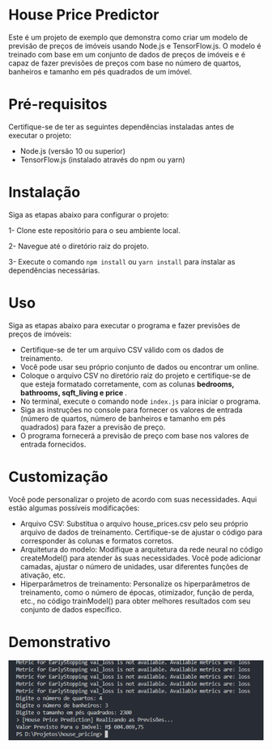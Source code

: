 # House Price Predictor
Este é um projeto de exemplo que demonstra como criar um modelo de previsão de preços de imóveis usando Node.js e TensorFlow.js. O modelo é treinado com base em um conjunto de dados de preços de imóveis e é capaz de fazer previsões de preços com base no número de quartos, banheiros e tamanho em pés quadrados de um imóvel.

# Pré-requisitos
Certifique-se de ter as seguintes dependências instaladas antes de executar o projeto:

- Node.js (versão 10 ou superior)
- TensorFlow.js (instalado através do npm ou yarn)

# Instalação
Siga as etapas abaixo para configurar o projeto:

1- Clone este repositório para o seu ambiente local.

2- Navegue até o diretório raiz do projeto.

3- Execute o comando `npm install` ou `yarn install` para instalar as dependências necessárias.

# Uso
Siga as etapas abaixo para executar o programa e fazer previsões de preços de imóveis:

- Certifique-se de ter um arquivo CSV válido com os dados de treinamento. 
- Você pode usar seu próprio conjunto de dados ou encontrar um online.
- Coloque o arquivo CSV no diretório raiz do projeto e certifique-se de que esteja formatado corretamente, com as colunas <strong> bedrooms, bathrooms, sqft_living e price </strong>.
- No terminal, execute o comando node `index.js` para iniciar o programa.
- Siga as instruções no console para fornecer os valores de entrada (número de quartos, número de banheiros e tamanho em pés quadrados) para fazer a previsão de preço.
- O programa fornecerá a previsão de preço com base nos valores de entrada fornecidos.

# Customização
Você pode personalizar o projeto de acordo com suas necessidades. Aqui estão algumas possíveis modificações:

- Arquivo CSV: Substitua o arquivo house_prices.csv pelo seu próprio arquivo de dados de treinamento. Certifique-se de ajustar o código para corresponder às colunas e formatos corretos.
- Arquitetura do modelo: Modifique a arquitetura da rede neural no código createModel() para atender às suas necessidades. Você pode adicionar camadas, ajustar o número de unidades, usar diferentes funções de ativação, etc.
- Hiperparâmetros de treinamento: Personalize os hiperparâmetros de treinamento, como o número de épocas, otimizador, função de perda, etc., no código trainModel() para obter melhores resultados com seu conjunto de dados específico.

# Demonstrativo
<img title="demonstrativo" alt="Imagem Projeto Executado" src="demonstrativo.png">


